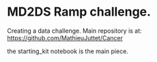 # MD2DS Ramp challenge.

Creating a data challenge.
Main repository is at:
https://github.com/MathieuJuttet/Cancer

the starting_kit notebook is the main piece.
